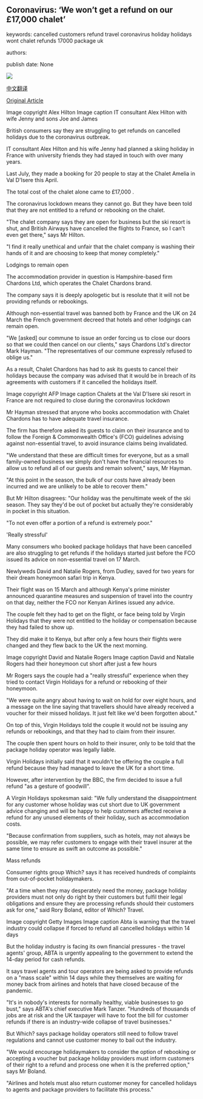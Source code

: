 ## Coronavirus: ‘We won’t get a refund on our £17,000 chalet’

keywords: cancelled customers refund travel coronavirus holiday holidays wont chalet refunds 17000 package uk

authors: 

publish date: None

![](https://ichef.bbci.co.uk/news/1024/branded_news/170B4/production/_111688349_dc6d14a8-aa27-40ef-80ce-8f0a9b8d8de8.jpg)

[中文翻译](Coronavirus%3A%20%E2%80%98We%20won%E2%80%99t%20get%20a%20refund%20on%20our%20%C2%A317%2C000%20chalet%E2%80%99_zh.md)

[Original Article](https://www.bbc.com/news/business-52206832)

Image copyright Alex Hilton Image caption IT consultant Alex Hilton with wife Jenny and sons Joe and James

British consumers say they are struggling to get refunds on cancelled holidays due to the coronavirus outbreak.

IT consultant Alex Hilton and his wife Jenny had planned a skiing holiday in France with university friends they had stayed in touch with over many years.

Last July, they made a booking for 20 people to stay at the Chalet Amelia in Val D'Isere this April.

The total cost of the chalet alone came to £17,000 .

The coronavirus lockdown means they cannot go. But they have been told that they are not entitled to a refund or rebooking on the chalet.

"The chalet company says they are open for business but the ski resort is shut, and British Airways have cancelled the flights to France, so I can't even get there," says Mr Hilton.

"I find it really unethical and unfair that the chalet company is washing their hands of it and are choosing to keep that money completely."

Lodgings to remain open

The accommodation provider in question is Hampshire-based firm Chardons Ltd, which operates the Chalet Chardons brand.

The company says it is deeply apologetic but is resolute that it will not be providing refunds or rebookings.

Although non-essential travel was banned both by France and the UK on 24 March the French government decreed that hotels and other lodgings can remain open.

"We [asked] our commune to issue an order forcing us to close our doors so that we could then cancel on our clients," says Chardons Ltd's director Mark Hayman. "The representatives of our commune expressly refused to oblige us."

As a result, Chalet Chardons has had to ask its guests to cancel their holidays because the company was advised that it would be in breach of its agreements with customers if it cancelled the holidays itself.

Image copyright AFP Image caption Chalets at the Val D'Isere ski resort in France are not required to close during the coronavirus lockdown

Mr Hayman stressed that anyone who books accommodation with Chalet Chardons has to have adequate travel insurance.

The firm has therefore asked its guests to claim on their insurance and to follow the Foreign & Commonwealth Office's (FCO) guidelines advising against non-essential travel, to avoid insurance claims being invalidated.

"We understand that these are difficult times for everyone, but as a small family-owned business we simply don't have the financial resources to allow us to refund all of our guests and remain solvent," says, Mr Hayman.

"At this point in the season, the bulk of our costs have already been incurred and we are unlikely to be able to recover them."

But Mr Hilton disagrees: "Our holiday was the penultimate week of the ski season. They say they'd be out of pocket but actually they're considerably in pocket in this situation.

"To not even offer a portion of a refund is extremely poor."

'Really stressful'

Many consumers who booked package holidays that have been cancelled are also struggling to get refunds if the holidays started just before the FCO issued its advice on non-essential travel on 17 March.

Newlyweds David and Natalie Rogers, from Dudley, saved for two years for their dream honeymoon safari trip in Kenya.

Their flight was on 15 March and although Kenya's prime minister announced quarantine measures and suspension of travel into the country on that day, neither the FCO nor Kenyan Airlines issued any advice.

The couple felt they had to get on the flight, or face being told by Virgin Holidays that they were not entitled to the holiday or compensation because they had failed to show up.

They did make it to Kenya, but after only a few hours their flights were changed and they flew back to the UK the next morning.

Image copyright David and Natalie Rogers Image caption David and Natalie Rogers had their honeymoon cut short after just a few hours

Mr Rogers says the couple had a "really stressful" experience when they tried to contact Virgin Holidays for a refund or rebooking of their honeymoon.

"We were quite angry about having to wait on hold for over eight hours, and a message on the line saying that travellers should have already received a voucher for their missed holidays. It just felt like we'd been forgotten about."

On top of this, Virgin Holidays told the couple it would not be issuing any refunds or rebookings, and that they had to claim from their insurer.

The couple then spent hours on hold to their insurer, only to be told that the package holiday operator was legally liable.

Virgin Holidays initially said that it wouldn't be offering the couple a full refund because they had managed to leave the UK for a short time.

However, after intervention by the BBC, the firm decided to issue a full refund "as a gesture of goodwill".

A Virgin Holidays spokesman said: "We fully understand the disappointment for any customer whose holiday was cut short due to UK government advice changing and will be happy to help customers affected receive a refund for any unused elements of their holiday, such as accommodation costs.

"Because confirmation from suppliers, such as hotels, may not always be possible, we may refer customers to engage with their travel insurer at the same time to ensure as swift an outcome as possible."

Mass refunds

Consumer rights group Which? says it has received hundreds of complaints from out-of-pocket holidaymakers.

"At a time when they may desperately need the money, package holiday providers must not only do right by their customers but fulfil their legal obligations and ensure they are processing refunds should their customers ask for one," said Rory Boland, editor of Which? Travel.

Image copyright Getty Images Image caption Abta is warning that the travel industry could collapse if forced to refund all cancelled holidays within 14 days

But the holiday industry is facing its own financial pressures - the travel agents' group, ABTA is urgently appealing to the government to extend the 14-day period for cash refunds.

It says travel agents and tour operators are being asked to provide refunds on a "mass scale" within 14 days while they themselves are waiting for money back from airlines and hotels that have closed because of the pandemic.

"It's in nobody's interests for normally healthy, viable businesses to go bust," says ABTA's chief executive Mark Tanzer. "Hundreds of thousands of jobs are at risk and the UK taxpayer will have to foot the bill for customer refunds if there is an industry-wide collapse of travel businesses."

But Which? says package holiday operators still need to follow travel regulations and cannot use customer money to bail out the industry.

"We would encourage holidaymakers to consider the option of rebooking or accepting a voucher but package holiday providers must inform customers of their right to a refund and process one when it is the preferred option," says Mr Boland.

"Airlines and hotels must also return customer money for cancelled holidays to agents and package providers to facilitate this process."